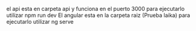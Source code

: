 el api esta en carpeta api y funciona en el puerto 3000 para ejecutarlo utilizar npm run dev
El angular esta en la carpeta raiz (Prueba laika) para ejecutarlo utilizar ng serve 
